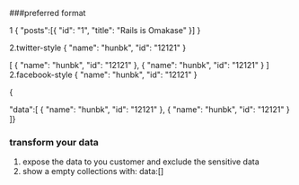 ###preferred format 

1
{
  "posts":[{
    "id": "1",
    "title": "Rails is Omakase"
  }]
}

2.twitter-style
{
  "name": "hunbk",
  "id": "12121"
}

[
  {
    "name": "hunbk",
    "id": "12121"
  },
  {
    "name": "hunbk",
    "id": "12121"
  }
]
2.facebook-style
{
  "name": "hunbk",
  "id": "12121"
}

{

"data":[
  {
    "name": "hunbk",
    "id": "12121"
  },
  {
    "name": "hunbk",
    "id": "12121"
  }
]}

### transform your data 
1. expose the data to you customer and exclude the sensitive data
2. show a empty collections with:  data:[]
